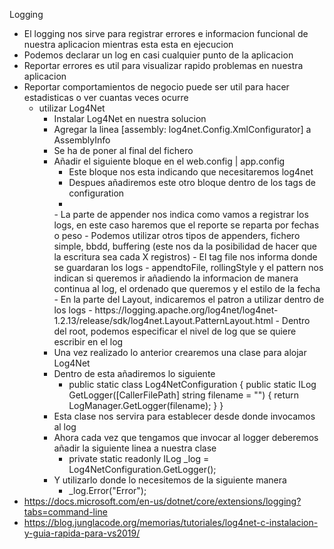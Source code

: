 Logging
- El logging nos sirve para registrar errores e informacion funcional de nuestra aplicacion mientras esta esta en ejecucion
- Podemos declarar un log en casi cualquier punto de la aplicacion
- Reportar errores es util para visualizar rapido problemas en nuestra aplicacion
- Reportar comportamientos de negocio puede ser util para hacer estadisticas o ver cuantas veces ocurre
    - utilizar Log4Net
        - Instalar Log4Net en nuestra solucion
        - Agregar la linea [assembly: log4net.Config.XmlConfigurator] a AssemblyInfo
        - Se ha de poner al final del fichero
        - Añadir el siguiente bloque en el web.config | app.config
            - <configSections>
                <section name="log4net" type="log4net.Config.Log4NetConfigurationSectionHandler,log4net" />
              </configSections>
            - Este bloque nos esta indicando que necesitaremos log4net
            - Despues añadiremos este otro bloque dentro de los tags de configuration
            - <log4net>
                <appender name="TestAppender" type="log4net.Appender.RollingFileAppender">
                 <file value="C:\Logs\logs.log" />
                 <encoding value="utf-8" />
                 <appendToFile value="true" />
                 <rollingStyle value="Date" />
                 <datePattern value="yyyyMMdd-HHmm" />
                 <layout type="log4net.Layout.PatternLayout">
                    <conversionPattern value="%date > [%logger]{%method} > %level:: %message%n" />
                 </layout>
                </appender>
                <root>
                 <level value="All" />
                 <appender-ref ref="TestAppender" />
                </root>
             </log4net>
            - La parte de appender nos indica como vamos a registrar los logs, en este caso haremos que el reporte se reparta por fechas o peso
            - Podemos utilizar otros tipos de appenders, fichero simple, bbdd, buffering (este nos da la posibilidad de hacer que la escritura sea cada X registros)
            - El tag file nos informa donde se guardaran los logs
            - appendtoFile, rollingStyle y el pattern nos indican si queremos ir añadiendo la informacion de manera continua al log, el ordenado que queremos y el estilo de la fecha
            - En la parte del Layout, indicaremos el patron a utilizar dentro de los logs
            - https://logging.apache.org/log4net/log4net-1.2.13/release/sdk/log4net.Layout.PatternLayout.html
            - Dentro del root, podemos especificar el nivel de log que se quiere escribir en el log
        - Una vez realizado lo anterior crearemos una clase para alojar Log4Net
        - Dentro de esta añadiremos lo siguiente
            - public static class Log4NetConfiguration
              {
                public static ILog GetLogger([CallerFilePath] string filename = "")
                {
                    return LogManager.GetLogger(filename);
                }
              }
        - Esta clase nos servira para establecer desde donde invocamos al log
        - Ahora cada vez que tengamos que invocar al logger deberemos añadir la siguiente linea a nuestra clase
            - private static  readonly ILog _log = Log4NetConfiguration.GetLogger();
        - Y utilizarlo donde lo necesitemos de la siguiente manera
            - _log.Error("Error");
- https://docs.microsoft.com/en-us/dotnet/core/extensions/logging?tabs=command-line
- https://blog.junglacode.org/memorias/tutoriales/log4net-c-instalacion-y-guia-rapida-para-vs2019/
